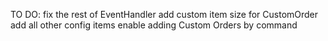 TO DO:
fix the rest of EventHandler
add custom item size for CustomOrder
add all other config items
enable adding Custom Orders by command
